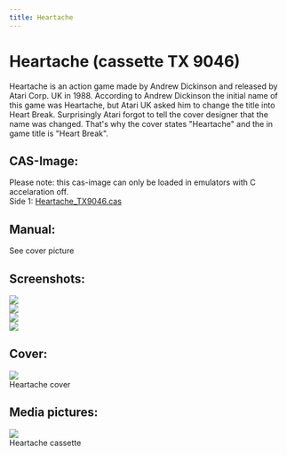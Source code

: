 ```yaml
---
title: Heartache
---
```

# Heartache (cassette TX 9046)  
Heartache is an action game made by Andrew Dickinson and released by Atari Corp. UK in 1988. According to Andrew Dickinson the initial name of this game was Heartache, but Atari UK asked him to change the title into Heart Break. Surprisingly Atari forgot to tell the cover designer that the name was changed. That's why the cover states "Heartache" and the in game title is "Heart Break".  
  
## CAS-Image:  
Please note: this cas-image can only be loaded in emulators with C accelaration off.  
Side 1: [Heartache_TX9046.cas](attachments/Heartache_TX9046.cas)  
  
## Manual:  
See cover picture  
  
## Screenshots:  
![](attachments/Heartache_TX9046_Screenshot1.jpg)  
![](attachments/Heartache_TX9046_Screenshot2.jpg)  
![](attachments/Heartache_TX9046_Screenshot3.jpg)  
![](attachments/Heartache_TX9046_Screenshot4.jpg)  
  
## Cover:  
![](attachments/Heartache_TX9046_cover.jpg)  
Heartache cover  
  
## Media pictures:  
![](attachments/Heartache_TX9046_cass.jpg)  
Heartache cassette  
